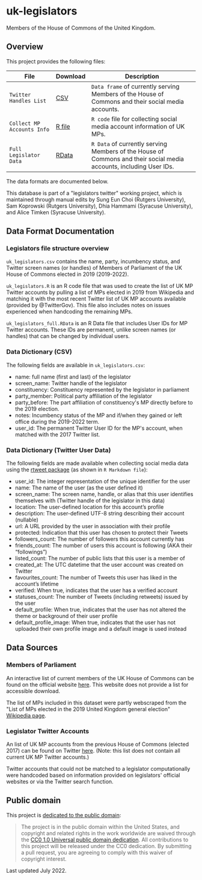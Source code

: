 # uk-legislators
Members of the House of Commons of the United Kingdom.



Overview
--------
<!-- Comment: provide a brief and helpful project overview -->

This project provides the following files:

File | Download | Description
---- | -------- | -----------
`Twitter Handles List` | [CSV](https://github.com/AliceTimken/uk-legislators/blob/a1627845b0dfd931b85912841094a9c26d2b36c3/uk_legislators.csv) | `Data frame` of currently serving Members of the House of Commons and their social media accounts.
`Collect MP Accounts Info` | [R file](https://github.com/AliceTimken/uk-legislators/blob/a1627845b0dfd931b85912841094a9c26d2b36c3/uk_legislators.R) | `R code` file for collecting social media account information of UK MPs.
`Full Legislator Data` | [RData](https://github.com/AliceTimken/uk-legislators/blob/a1627845b0dfd931b85912841094a9c26d2b36c3/uk_legislators_full.RData) | `R Data` of currently serving Members of the House of Commons and their social media accounts, including User IDs.

The data formats are documented below.

This database is part of a "legislators twitter" working project, which is maintained through manual edits by Sung Eun Choi (Rutgers University), Sam Koprowski (Rutgers University), Dhia Hammami (Syracuse University), and Alice Timken (Syracuse University).



Data Format Documentation
-------------------------
<!-- Comment: describe data files and variables -->

### Legislators file structure overview

`uk_legislators.csv` contains the name, party, incumbency status, and Twitter screen names (or handles) of Members of Parliament of the UK House of Commons elected in 2019 (2019-2022).

`uk_legislators.R` is an R code file that was used to create the list of UK MP Twitter accounts by pulling a list of MPs elected in 2019 from Wikipedia and matching it with the most recent Twitter list of UK MP accounts available (provided by @TwitterGov). This file also includes notes on issues experienced when handcoding the remaining MPs.

`uk_legislators_full.RData` is an R Data file that includes User IDs for MP Twitter accounts. These IDs are permanent, unlike screen names (or handles) that can be changed by individual users.


### Data Dictionary (CSV)

The following fields are available in `uk_legislators.csv`:


* name: full name (first and last) of the legislator
* screen_name: Twitter handle of the legislator
* constituency: Constituency represented by the legislator in parliament
* party_member: Political party affiliation of the legislator 
* party_before: The part affiliation of constituency's MP directly before to the 2019 election.
* notes: Incumbency status of the MP and if/when they gained or left office during the 2019-2022 term.
* user_id: The permanent Twitter User ID for the MP's account, when matched with the 2017 Twitter list.




### Data Dictionary (Twitter User Data)

The following fields are made available when collecting social media data using the [rtweet package](https://www.rdocumentation.org/packages/rtweet/versions/0.7.0) (as shown in `R Markdown file`):

* user_id: The integer representation of the unique identifier for the user               
* name: The name of the user (as the user defined it)
* screen_name: The screen name, handle, or alias that this user identifies themselves with (Twitter handle of the legislator in this data)
* location: The user-defined location for this account’s profile
* description: The user-defined UTF-8 string describing their account (nullable)
* url: A URL provided by the user in association with their profile       
* protected: Indication that this user has chosen to protect their Tweets
* followers_count: The number of followers this account currently has
* friends_count: The number of users this account is following (AKA their “followings”)
* listed_count: The number of public lists that this user is a member of
* created_at: The UTC datetime that the user account was created on Twitter
* favourites_count: The number of Tweets this user has liked in the account’s lifetime     
* verified: When true, indicates that the user has a verified account
* statuses_count: The number of Tweets (including retweets) issued by the user
* default_profile: When true, indicates that the user has not altered the theme or background of their user profile
* default_profile_image: When true, indicates that the user has not uploaded their own profile image and a default image is used instead


Data Sources
-------------------------
<!-- Comment: describe data sources -->

### Members of Parliament

An interactive list of current members of the UK House of Commons can be found on the official website [here](https://members.parliament.uk/members/Commons). This website does not provide a list for accessible download.

The list of MPs included in this dataset were partly webscraped from the "List of MPs elected in the 2019 United Kingdom general election" [Wikipedia page](https://en.wikipedia.org/wiki/List_of_MPs_elected_in_the_2019_United_Kingdom_general_election).


### Legislator Twitter Accounts

An list of UK MP accounts from the previous House of Commons (elected 2017) can be found on Twitter [here](https://twitter.com/i/lists/217199644). (Note: this list does not contain all current UK MP Twitter accounts.)

Twitter accounts that could not be matched to a legislator computationally were handcoded based on information provided on legislators' official websites or via the Twitter search function.


## Public domain

This project is [dedicated to the public domain](LICENSE):

> The project is in the public domain within the United States, and copyright and related rights in the work worldwide are waived through the [CC0 1.0 Universal public domain dedication](http://creativecommons.org/publicdomain/zero/1.0/).
> All contributions to this project will be released under the CC0 dedication. By submitting a pull request, you are agreeing to comply with this waiver of copyright interest.


Last updated July 2022.
